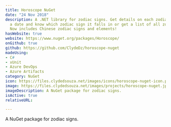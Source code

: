 ```yaml
---
title: Horoscope NuGet
date: "24 Nov 2018"
description: A .NET library for zodiac signs. Get details on each zodiac sign, pass
  a date and know which zodiac sign it falls in or get a list of all zodiac signs.
  Now includes Chinese zodiac signs and elements!
hasWebsite: true
website: https://www.nuget.org/packages/Horoscope/
onGithub: true
github: https://github.com/ClydeDz/horoscope-nuget
madeUsing:
- C#
- xUnit
- Azure DevOps
- Azure Artifacts
category: NuGet
icon: https://files.clydedsouza.net/images/icons/horoscope-nuget-icon.png
image: https://files.clydedsouza.net/images/projects/horoscope-nuget.jpg
imageDescription: A NuGet package for zodiac signs.
isActive: true
relativeURL: 

---
```


A NuGet package for zodiac signs.


